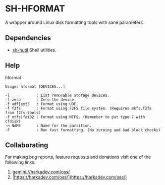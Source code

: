 # SH-HFORMAT

A wrapper around Linux disk formatting tools with sane parameters.

## Dependencies

- [sh-hutil](https://github.com/harkaitz/sh-hutil) Shell utilities.

## Help

hformat

    Usage: hformat [DEVICES...]
    
    -l            : List removable storage devices.
    -f zero       : Zero the device.
    -f udf|ext3   : Format using UDF.
    -f f2fs       : Format using F2FS file system. (Requires mkfs.f2fs from f2fs-tools)
    -f ntfs|fat32 : Format using NTFS. (Remember to put type 7 with cfdisk)
    -n NAME       : Name for the partition.
    -F            : Run fast formatting. (No zeroing and bad block checks)

## Collaborating

For making bug reports, feature requests and donations visit
one of the following links:

1. [gemini://harkadev.com/oss/](gemini://harkadev.com/oss/)
2. [https://harkadev.com/oss/](https://harkadev.com/oss/)

